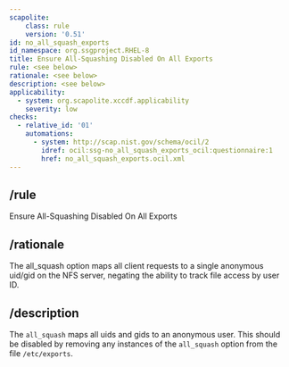 ```yaml
---
scapolite:
    class: rule
    version: '0.51'
id: no_all_squash_exports
id_namespace: org.ssgproject.RHEL-8
title: Ensure All-Squashing Disabled On All Exports
rule: <see below>
rationale: <see below>
description: <see below>
applicability:
  - system: org.scapolite.xccdf.applicability
    severity: low
checks:
  - relative_id: '01'
    automations:
      - system: http://scap.nist.gov/schema/ocil/2
        idref: ocil:ssg-no_all_squash_exports_ocil:questionnaire:1
        href: no_all_squash_exports.ocil.xml
---
```



## /rule

Ensure All-Squashing Disabled On All Exports

## /rationale

The
all\_squash option maps all client requests to a single anonymous
uid/gid on the NFS server, negating the ability to track file access by
user ID.

## /description

The
`all_squash` maps all uids and gids to an anonymous user. This should be
disabled by removing any instances of the `all_squash` option from the
file `/etc/exports`.
